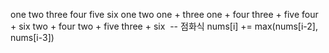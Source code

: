 one two     three     four        five          six
one two     one + three one + four    three + five    four + six
two + four    two + five      three + six
​
-- 점화식
nums[i] += max(nums[i-2], nums[i-3])
​